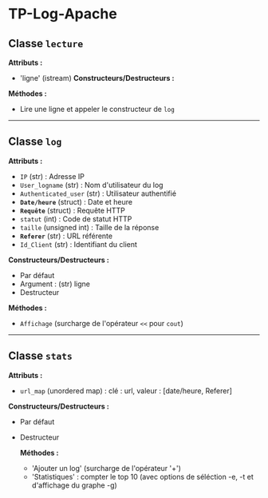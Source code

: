# TP-Log-Apache

## Classe `lecture`
**Attributs :**
- 'ligne' (istream)
**Constructeurs/Destructeurs :**

**Méthodes :**
- Lire une ligne et appeler le constructeur de `log`

---

## Classe `log`
**Attributs :**
- `IP` (str) : Adresse IP
- `User_logname` (str) : Nom d'utilisateur du log
- `Authenticated_user` (str) : Utilisateur authentifié
- **`Date/heure`** (struct) : Date et heure
- **`Requête`** (struct) : Requête HTTP
- `statut` (int) : Code de statut HTTP
- `taille` (unsigned int) : Taille de la réponse
- **`Referer`** (str) : URL référente
- `Id_Client` (str) : Identifiant du client

**Constructeurs/Destructeurs :**
- Par défaut
- Argument : (str) ligne
- Destructeur

**Méthodes :**
- `Affichage` (surcharge de l'opérateur `<<` pour `cout`)

---

## Classe `stats`
**Attributs :**
- `url_map` (unordered map) : clé : url, valeur : [date/heure, Referer]

**Constructeurs/Destructeurs :**
- Par défaut
- Destructeur

	**Méthodes :**
  - 'Ajouter un log' (surcharge de l'opérateur '+')
  - 'Statistiques' : compter le top 10 (avec options de séléction -e, -t et d'affichage du graphe -g) 
